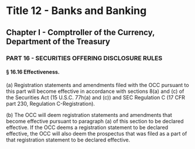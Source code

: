 
# Title 12 - Banks and Banking
## Chapter I - Comptroller of the Currency, Department of the Treasury
### PART 16 - SECURITIES OFFERING DISCLOSURE RULES
#### § 16.16 Effectiveness.

(a) Registration statements and amendments filed with the OCC pursuant to this part will become effective in accordance with sections 8(a) and (c) of the Securities Act (15 U.S.C. 77h(a) and (c)) and SEC Regulation C (17 CFR part 230, Regulation C-Registration).

(b) The OCC will deem registration statements and amendments that become effective pursuant to paragraph (a) of this section to be declared effective. If the OCC deems a registration statement to be declared effective, the OCC will also deem the prospectus that was filed as a part of that registration statement to be declared effective.
